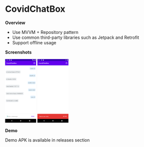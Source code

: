 # CovidChatBox

**Overview**

- Use MVVM + Repository pattern
- Use common third-party libraries such as Jetpack and Retrofit
- Support offline usage

**Screenshots**

<img src="https://github.com/michaeludjiawan/CovidChatBox/blob/main/screenshots/Screenshot_messages.png" width="20%"> <img src="https://github.com/michaeludjiawan/CovidChatBox/blob/main/screenshots/Screenshot_error.png" width="20%">

**Demo**

Demo APK is available in releases section
